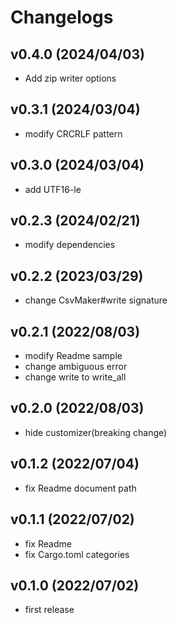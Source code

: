 # Changelogs

## v0.4.0 (2024/04/03)
* Add zip writer options

## v0.3.1 (2024/03/04)
* modify CRCRLF pattern

## v0.3.0 (2024/03/04)
* add UTF16-le

## v0.2.3 (2024/02/21)
* modify dependencies

## v0.2.2 (2023/03/29)
* change CsvMaker#write signature

## v0.2.1 (2022/08/03)
* modify Readme sample
* change ambiguous error
* change write to write_all

## v0.2.0 (2022/08/03)
* hide customizer(breaking change)

## v0.1.2 (2022/07/04)
* fix Readme document path

## v0.1.1 (2022/07/02)
* fix Readme
* fix Cargo.toml categories

## v0.1.0 (2022/07/02)
* first release